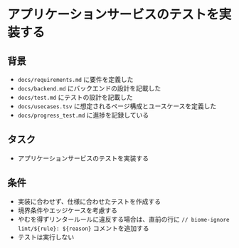 # アプリケーションサービスのテストを実装する

## 背景

- `docs/requirements.md` に要件を定義した
- `docs/backend.md` にバックエンドの設計を記載した
- `docs/test.md` にテストの設計を記載した
- `docs/usecases.tsv` に想定されるページ構成とユースケースを定義した
- `docs/progress_test.md` に進捗を記録している

## タスク

- アプリケーションサービスのテストを実装する

## 条件

- 実装に合わせず、仕様に合わせたテストを作成する
- 境界条件やエッジケースを考慮する
- やむを得ずリンタールールに違反する場合は、直前の行に `// biome-ignore lint/${rule}: ${reason}` コメントを追加する
- テストは実行しない
